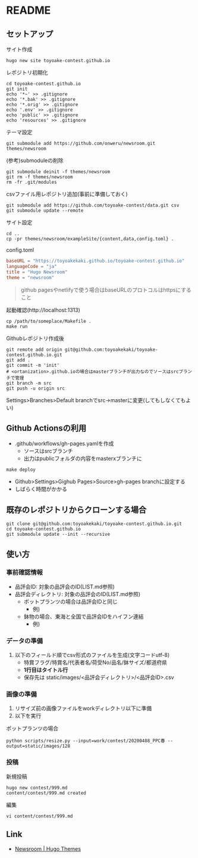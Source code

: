 # README

## セットアップ

サイト作成

```shell
hugo new site toyoake-contest.github.io
```

レポジトリ初期化

```shell
cd toyoake-contest.github.io
git init
echo '*~' >> .gitignore
echo '*.bak' >> .gitignore
echo '*.orig' >> .gitignore
echo '.env' >> .gitignore
echo 'public' >> .gitignore
echo 'resources' >> .gitignore
```

テーマ設定

```shell
git submodule add https://github.com/onweru/newsroom.git themes/newsroom
```

(参考)submoduleの削除

```shell
git submodule deinit -f themes/newsroom
git rm -f themes/newsroom
rm -fr .git/modules
```

csvファイル用レポジトリ追加(事前に準備しておく)

```shell
git submodule add https://github.com/toyoake-contest/data.git csv
git submodule update --remote
```

サイト設定

```shell
cd ..
cp -pr themes/newsroom/exampleSite/{content,data,config.toml} .
```

config.toml

```toml
baseURL = "https://toyoakekaki.github.io/toyoake-contest.github.io"
languageCode = "ja"
title = "Hugo Newsroom"
theme = "newsroom"
```

> github pagesやnetlifyで使う場合はbaseURLのプロトコルはhttpsにすること

起動確認(http://localhost:1313)

```shell
cp /path/to/someplace/Makefile .
make run
```

Githubレポジトリ作成後

```shell
git remote add origin git@github.com:toyoakekaki/toyoake-contest.github.io.git
git add .
git commit -m 'init'
# <ortanization>.github.ioの場合はmasterブランチが出力なのでソースはsrcブランチで管理
git branch -m src
git push -u origin src
```

Settings>Branches>Default branchでsrc->masterに変更(してもしなくてもよい)

## Github Actionsの利用

* .github/workflows/gh-pages.yamlを作成
    * ソースはsrcブランチ
    * 出力はpublicフォルダの内容をmasterxブランチに

```shell
make deploy
```

* Github>Settings>Gighub Pages>Source>gh-pages branchに設定する
* しばらく時間がかかる

## 既存のレポジトリからクローンする場合

```shell
git clone git@github.com:toyoakekaki/toyoake-contest.github.io.git
cd toyoake-contest.github.io
git submodule update --init --recursive
```

## 使い方

### 事前確認情報

* 品評会ID: 対象の品評会のID(LIST.md参照)
* 品評会ディレクトリ: 対象の品評会のID(LIST.md参照)
    * ポットプランツの場合は品評会IDと同じ
        * 例)
    * 鉢物の場合、東海と全国で品評会IDをハイフン連結
        * 例)

### データの準備

1. 以下のフィールド順でcsv形式のファイルを生成(文字コードutf-8)
    * 特賞フラグ/特賞名/代表者名/荷受No/品名/鉢サイズ/都道府県
    * **1行目はタイトル行**
    * 保存先は static/images/<品評会ディレクトリ>/<品評会ID>.csv

### 画像の準備

1. リサイズ前の画像ファイルをworkディレクトリ以下に準備
2. 以下を実行 

ポットプランツの場合

```shell
python scripts/resize.py --input=work/contest/20200408_PPC春 --output=static/images/128
```

### 投稿

新規投稿

```shell
hugo new contest/999.md
content/contest/999.md created
```

編集

```shell
vi content/contest/999.md
```


## Link

* [Newsroom \| Hugo Themes](https://themes.gohugo.io/newsroom/)

